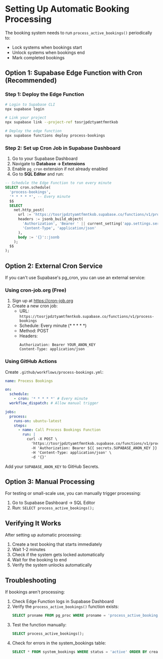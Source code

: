 # Setting Up Automatic Booking Processing

The booking system needs to run `process_active_bookings()` periodically to:
- Lock systems when bookings start
- Unlock systems when bookings end
- Mark completed bookings

## Option 1: Supabase Edge Function with Cron (Recommended)

### Step 1: Deploy the Edge Function

```bash
# Login to Supabase CLI
npx supabase login

# Link your project
npx supabase link --project-ref tosrjpdztyamtfmntkob

# Deploy the edge function
npx supabase functions deploy process-bookings
```

### Step 2: Set up Cron Job in Supabase Dashboard

1. Go to your Supabase Dashboard
2. Navigate to **Database → Extensions**
3. Enable `pg_cron` extension if not already enabled
4. Go to **SQL Editor** and run:

```sql
-- Schedule the Edge Function to run every minute
SELECT cron.schedule(
  'process-bookings',
  '* * * * *', -- Every minute
  $$
  SELECT
    net.http_post(
      url := 'https://tosrjpdztyamtfmntkob.supabase.co/functions/v1/process-bookings',
      headers := jsonb_build_object(
        'Authorization', 'Bearer ' || current_setting('app.settings.service_role_key'),
        'Content-Type', 'application/json'
      ),
      body := '{}'::jsonb
    );
  $$
);
```

## Option 2: External Cron Service

If you can't use Supabase's pg_cron, you can use an external service:

### Using cron-job.org (Free)

1. Sign up at https://cron-job.org
2. Create a new cron job:
   - URL: `https://tosrjpdztyamtfmntkob.supabase.co/functions/v1/process-bookings`
   - Schedule: Every minute (* * * * *)
   - Method: POST
   - Headers: 
     ```
     Authorization: Bearer YOUR_ANON_KEY
     Content-Type: application/json
     ```

### Using GitHub Actions

Create `.github/workflows/process-bookings.yml`:

```yaml
name: Process Bookings

on:
  schedule:
    - cron: '* * * * *' # Every minute
  workflow_dispatch: # Allow manual trigger

jobs:
  process:
    runs-on: ubuntu-latest
    steps:
      - name: Call Process Bookings Function
        run: |
          curl -X POST \
            'https://tosrjpdztyamtfmntkob.supabase.co/functions/v1/process-bookings' \
            -H 'Authorization: Bearer ${{ secrets.SUPABASE_ANON_KEY }}' \
            -H 'Content-Type: application/json' \
            -d '{}'
```

Add your `SUPABASE_ANON_KEY` to GitHub Secrets.

## Option 3: Manual Processing

For testing or small-scale use, you can manually trigger processing:

1. Go to Supabase Dashboard → SQL Editor
2. Run: `SELECT process_active_bookings();`

## Verifying It Works

After setting up automatic processing:

1. Create a test booking that starts immediately
2. Wait 1-2 minutes
3. Check if the system gets locked automatically
4. Wait for the booking to end
5. Verify the system unlocks automatically

## Troubleshooting

If bookings aren't processing:

1. Check Edge Function logs in Supabase Dashboard
2. Verify the `process_active_bookings()` function exists:
   ```sql
   SELECT proname FROM pg_proc WHERE proname = 'process_active_bookings';
   ```
3. Test the function manually:
   ```sql
   SELECT process_active_bookings();
   ```
4. Check for errors in the system_bookings table:
   ```sql
   SELECT * FROM system_bookings WHERE status = 'active' ORDER BY created_at DESC;
   ```
